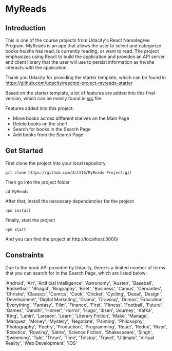 # MyReads 

## Introduction 
This is one of the course projects from Udacity's React Nanodegree Program. MyReads is an app that allows the user to select
and categorize books he/she has read, is currently reading, or want to read. The project emphasizes using React to build the
application and provides an API server and client library that the user will use to persist information as he/she interacts
with the application. 

Thank you Udacity for providing the starter template, which can be found in https://github.com/udacity/reactnd-project-myreads-starter

Based on the starter template, a lot of features are added into this final version, which can be mainly found in [src](https://github.com/Jz1116/MyReads-Project/tree/master/src) file.

Features added into this project:
* Move books across different shelves on the Main Page
* Delete books on the shelf
* Search for books in the Search Page
* Add books from the Search Page

## Get Started
First clone the project into your local repository
```
git clone https://github.com/Jz1116/MyReads-Project.git
```

Then go into the project folder
```
cd MyReads
```

After that, install the necessary dependencies for the project
```
npm install
```

Finally, start the project 
```
npm start
```
And you can find the project at http://localhost:3000/

## Constraints
Due to the book API provided by Udacity, there is a limited number of terms that you can search for in the Search Page, which are listed below:

'Android', 'Art', 'Artificial Intelligence', 'Astronomy', 'Austen', 'Baseball', 'Basketball', 'Bhagat', 'Biography', 'Brief', 'Business', 'Camus', 'Cervantes', 'Christie', 'Classics', 'Comics', 'Cook', 'Cricket', 'Cycling', 'Desai', 'Design', 'Development', 'Digital Marketing', 'Drama', 'Drawing', 'Dumas', 'Education', 'Everything', 'Fantasy', 'Film', 'Finance', 'First', 'Fitness', 'Football', 'Future', 'Games', 'Gandhi', 'Homer', 'Horror', 'Hugo', 'Ibsen', 'Journey', 'Kafka', 'King', 'Lahiri', 'Larsson', 'Learn', 'Literary Fiction', 'Make', 'Manage', 'Marquez', 'Money', 'Mystery', 'Negotiate', 'Painting', 'Philosophy', 'Photography', 'Poetry', 'Production', 'Programming', 'React', 'Redux', 'River', 'Robotics', 'Rowling', 'Satire', 'Science Fiction', 'Shakespeare', 'Singh', 'Swimming', 'Tale', 'Thrun', 'Time', 'Tolstoy', 'Travel', 'Ultimate', 'Virtual Reality', 'Web Development', 'iOS'








